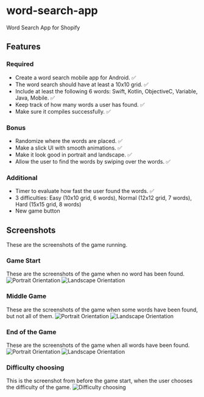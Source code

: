 # word-search-app
Word Search App for Shopify

## Features

### Required
- Create a word search mobile app for Android. :white_check_mark:
- The word search should have at least a 10x10 grid. :white_check_mark:
- Include at least the following 6 words: Swift, Kotlin, ObjectiveC, Variable, Java, Mobile. :white_check_mark:
- Keep track of how many words a user has found. :white_check_mark:
- Make sure it compiles successfully. :white_check_mark:

### Bonus
- Randomize where the words are placed. :white_check_mark:
- Make a slick UI with smooth animations. :white_check_mark:
- Make it look good in portrait and landscape. :white_check_mark:
- Allow the user to find the words by swiping over the words. :white_check_mark:

### Additional
- Timer to evaluate how fast the user found the words. :white_check_mark:
- 3 difficulties: Easy (10x10 grid, 6 words), Normal (12x12 grid, 7 words), Hard (15x15 grid, 8 words)
- New game button

## Screenshots
These are the screenshots of the game running.

### Game Start
These are the screenshots of the game when no word has been found.
![Portrait Orientation](screenshots/gamestartportrait.png)
![Landscape Orientation](screenshots/gamestartlandscape.png)

### Middle Game
These are the screenshots of the game when some words have been found, but not all of them.
![Portrait Orientation](screenshots/middlegameportrait.png)
![Landscape Orientation](screenshots/middlegamelandscape.png)

### End of the Game
These are the screenshots of the game when all words have been found.
![Portrait Orientation](screenshots/endgameportrait.png)
![Landscape Orientation](screenshots/endgamelandscape.png)

### Difficulty choosing
This is the screenshot from before the game start, when the user chooses the difficulty of the game.
![Difficulty choosing](screenshots/choosedifficulty.png)
